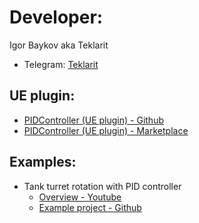 # Developer:

Igor Baykov aka Teklarit

- Telegram: [Teklarit](https://t.me/Teklarit)

## UE plugin:

- [PIDController (UE plugin) - Github](https://github.com/Teklarit/PIDController.git)
- [PIDController (UE plugin) - Marketplace](https://www.unrealengine.com/marketplace/en-US/product/pid-controller-01)

## Examples:

- Tank turret rotation with PID controller
    - [Overview - Youtube](https://youtu.be/8oIjRFTFtcQ)
    - [Example project - Github](https://github.com/Teklarit/TankTurretPIDExample.git)
